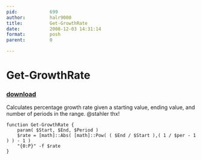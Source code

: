 ```yaml
---
pid:            699
author:         halr9000
title:          Get-GrowthRate
date:           2008-12-03 14:31:14
format:         posh
parent:         0

---
```


# Get-GrowthRate

### [download](Scripts\699.ps1)

Calculates percentage growth rate given a starting value, ending value, and number of periods in the range.  @stahler thx!

```posh
function Get-GrowthRate {
	param( $Start, $End, $Period ) 
	$rate = [math]::Abs( [math]::Pow( ( $End / $Start ),( 1 / $per - 1 ) ) - 1 )
	"{0:P}" -f $rate
}
```
